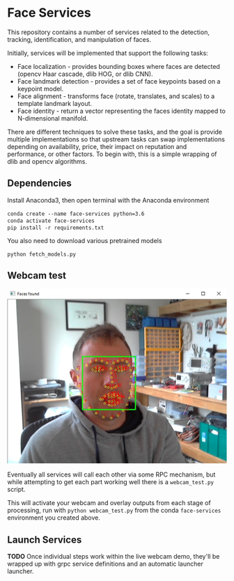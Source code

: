 # Face Services

This repository contains a number of services related to the detection, tracking, identification, and manipulation
of faces.

Initially, services will be implemented that support the following tasks:

- Face localization - provides bounding boxes where faces are detected (opencv Haar cascade, dlib HOG, or dlib CNN).
- Face landmark detection - provides a set of face keypoints based on a keypoint model.
- Face alignment - transforms face (rotate, translates, and scales) to a template landmark layout.
- Face identity - return a vector representing the faces identity mapped to N-dimensional manifold.

There are different techniques to solve these tasks, and the goal is provide multiple implementations so that
upstream tasks can swap implementations depending on availability, price, their impact on reputation and performance,
or other factors. To begin with, this is a simple wrapping of dlib and opencv algorithms.

## Dependencies

Install Anaconda3, then open terminal with the Anaconda environment

```
conda create --name face-services python=3.6
conda activate face-services
pip install -r requirements.txt
```

You also need to download various pretrained models

```
python fetch_models.py
```

## Webcam test

![alt text](example_webcam.jpg)

Eventually all services will call each other via some RPC mechanism, but while attempting to get each part working well
there is a `webcam_test.py` script.

This will activate your webcam and overlay outputs from each stage of processing, run with `python webcam_test.py`
from the conda `face-services` environment you created above.

## Launch Services

**TODO** Once individual steps work within the live webcam demo, they'll be wrapped up with grpc service definitions and
an automatic launcher launcher.